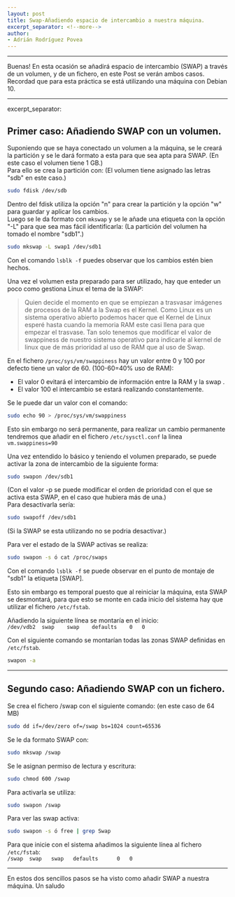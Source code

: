 ```yaml
---
layout: post
title: Swap-Añadiendo espacio de intercambio a nuestra máquina.
excerpt_separator: <!--more-->
author:
- Adrián Rodríguez Povea
---
```


***

Buenas! En esta ocasión se añadirá espacio de intercambio (SWAP) a través de un volumen, y de un fichero, en este Post se verán ambos casos. Recordad que para esta práctica se está utilizando una máquina con Debian 10.

***

excerpt_separator: <!--more-->

## Primer caso: Añadiendo SWAP con un volumen.
Suponiendo que se haya conectado un volumen a la máquina, se le creará la partición y se le dará formato a esta para que sea apta para SWAP. (En este caso el volumen tiene 1 GB.)    
Para ello se crea la partición con: (El volumen tiene asignado las letras "sdb" en este caso.)    
```bash
sudo fdisk /dev/sdb
```    
Dentro del fdisk utiliza la opción "n" para crear la partición y la opción "w" para guardar y aplicar los cambios.    
Luego se le da formato con `mkswap` y se le añade una etiqueta con la opción "-L" para que sea mas fácil identificarla: (La partición del volumen ha tomado el nombre "sdb1".)    
```bash
sudo mkswap -L swap1 /dev/sdb1
```    
Con el comando `lsblk -f` puedes observar que los cambios estén bien hechos.    

Una vez el volumen esta preparado para ser utilizado, hay que enteder un poco como gestiona Linux el tema de la SWAP:
>Quien decide el momento en que se empiezan a trasvasar imágenes de procesos de la RAM a la Swap es el Kernel. Como Linux es un sistema operativo abierto podemos hacer que el Kernel de Linux esperé hasta cuando la memoria RAM este casi llena para que empezar el trasvase. Tan solo tenemos que modificar el valor de swappiness de nuestro sistema operativo para indicarle al kernel de linux que de más prioridad al uso de RAM que al uso de Swap.

En el fichero `/proc/sys/vm/swappiness` hay un valor entre 0 y 100 por defecto tiene un valor de 60. (100-60=40% uso de RAM):
- El valor 0 evitará el intercambio de información entre la RAM y la swap .
- El valor 100 el intercambio se estará realizando constantemente.

Se le puede dar un valor con el comando:    
```bash
sudo echo 90 > /proc/sys/vm/swappiness
```    
Esto sin embargo no será permanente, para realizar un cambio permanente tendremos que añadir en el fichero `/etc/sysctl.conf` la linea `vm.swappiness=90`    

Una vez entendido lo básico y teniendo el volumen preparado, se puede activar la zona de intercambio de la siguiente forma:    
```bash
sudo swapon /dev/sdb1
```
(Con el valor -p se puede modificar el orden de prioridad con el que se activa esta SWAP, en el caso que hubiera más de una.)    
Para desactivarla sería:    
```bash
sudo swapoff /dev/sdb1
```
(Si la SWAP se esta utilizando no se podria desactivar.)    

Para ver el estado de la SWAP activas se realiza:    
```bash
sudo swapon -s ó cat /proc/swaps
```    

Con el comando `lsblk -f` se puede observar en el punto de montaje de "sdb1" la etiqueta [SWAP].    

Esto sin embargo es temporal puesto que al reiniciar la máquina, esta SWAP se desmontará, para que esto se monte en cada inicio del sistema hay que utilizar el fichero `/etc/fstab`.    

Añadiendo la siguiente línea se montaría en el inicio:    
`/dev/vdb2	swap	swap	defaults	0	0`    

Con el siguiente comando se montarían todas las zonas SWAP definidas en `/etc/fstab`. 
```bash
swapon -a
```

***

## Segundo caso: Añadiendo SWAP con un fichero.    

Se crea el fichero /swap con el siguiente comando: (en este caso de 64 MB)    
```bash
sudo dd if=/dev/zero of=/swap bs=1024 count=65536
```    

Se le da formato SWAP con:    
```bash
sudo mkswap /swap
```    

Se le asignan permiso de lectura y escritura:    
```bash
sudo chmod 600 /swap
```    

Para activarla se utiliza:    
```bash
sudo swapon /swap
```    

Para ver las swap activa:    
```bash
sudo swapon -s ó free | grep Swap
```    

Para que inicie con el sistema añadimos la siguiente línea al fichero `/etc/fstab`:    
`/swap	swap   swap	  defaults		0	0 `    

***

En estos dos sencillos pasos se ha visto como añadir SWAP a nuestra máquina. Un saludo    
